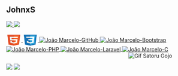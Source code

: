 ## JohnxS
 <div>
  <a href="https://github.com/JoaoMarceloCassavara">
  <img height="180em" src="https://github-readme-stats.vercel.app/api?username=JoaoMarceloCassavara&show_icons=true&theme=holi&include_all_commits=true&count_private=true"/>
  <img height="180em" src="https://github-readme-stats.vercel.app/api/top-langs/?username=JoaoMarceloCassavara&layout=compact&langs_count=16&theme=holi"/>
</div>
<div style="display: inline_block"><br>
   <img align="center" alt="João Marcelo-HTML" height="30" width="40" src="https://raw.githubusercontent.com/devicons/devicon/master/icons/html5/html5-original.svg">
  <img align="center" alt="João Marceloo-CSS" height="30" width="40" src="https://raw.githubusercontent.com/devicons/devicon/master/icons/css3/css3-original.svg">
  <img align="center" alt="João Marcelo-GitHub" height="30" width="40" src="https://cdn.jsdelivr.net/gh/devicons/devicon/icons/javascript/javascript-original.svg">
  <img align="center" alt="João Marcelo-Bootstrap" height="30" width="40" src="https://cdn.jsdelivr.net/gh/devicons/devicon/icons/bootstrap/bootstrap-original.svg">
  <img align="center" alt="João Marcelo-PHP" height="30" width="40" src="https://cdn.jsdelivr.net/gh/devicons/devicon/icons/php/php-original.svg">
  <img align="center" alt="João Marcelo-Laravel" height="30" width="40" src="https://cdn.jsdelivr.net/gh/devicons/devicon/icons/laravel/laravel-plain-wordmark.svg">
  <img align="center" alt="João Marcelo-C" height="30" width="40" src="https://cdn.jsdelivr.net/gh/devicons/devicon/icons/c/c-original.svg" />
 <img align="right" alt="Gif Satoru Gojo" height="168" width="178"  src="https://media1.tenor.com/m/XNNEaoIVE3kAAAAd/gojo-eyes-jjk-shibuya.gif">
  
</div>
  
  ##
 
<div> 
 <a href="https://www.instagram.com/joao.marcelo29/" target="_blank"><img src="https://img.shields.io/badge/-Instagram-%23E4405F?style=for-the-badge&logo=instagram&logoColor=white" target="_blank"></a>
 	<a href="https://www.twitch.tv/johnxs10" target="_blank"><img src="https://img.shields.io/badge/Twitch-9146FF?style=for-the-badge&logo=twitch&logoColor=white" target="_blank"></a>
</div>

